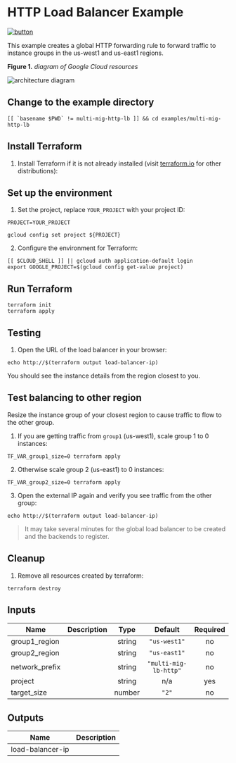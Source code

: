 # HTTP Load Balancer Example

[![button](http://gstatic.com/cloudssh/images/open-btn.png)](https://console.cloud.google.com/cloudshell/open?git_repo=https://github.com/GoogleCloudPlatform/terraform-google-lb-http&working_dir=examples/basic&page=shell&tutorial=README.md)

This example creates a global HTTP forwarding rule to forward traffic to instance groups in the us-west1 and us-east1 regions.

**Figure 1.** *diagram of Google Cloud resources*

![architecture diagram](https://raw.githubusercontent.com/GoogleCloudPlatform/terraform-google-lb-http/master/examples/multi-mig-http-lb/diagram.png)

## Change to the example directory

```
[[ `basename $PWD` != multi-mig-http-lb ]] && cd examples/multi-mig-http-lb
```

## Install Terraform

1. Install Terraform if it is not already installed (visit [terraform.io](https://terraform.io) for other distributions):

## Set up the environment

1. Set the project, replace `YOUR_PROJECT` with your project ID:

```
PROJECT=YOUR_PROJECT
```

```
gcloud config set project ${PROJECT}
```

2. Configure the environment for Terraform:

```
[[ $CLOUD_SHELL ]] || gcloud auth application-default login
export GOOGLE_PROJECT=$(gcloud config get-value project)
```

## Run Terraform

```
terraform init
terraform apply
```

## Testing

1. Open the URL of the load balancer in your browser:

```
echo http://$(terraform output load-balancer-ip)
```

You should see the instance details from the region closest to you.

## Test balancing to other region

Resize the instance group of your closest region to cause traffic to flow to the other group.

1. If you are getting traffic from `group1` (us-west1), scale group 1 to 0 instances:

```
TF_VAR_group1_size=0 terraform apply
```

2. Otherwise scale group 2 (us-east1) to 0 instances:

```
TF_VAR_group2_size=0 terraform apply
```

3. Open the external IP again and verify you see traffic from the other group:

```
echo http://$(terraform output load-balancer-ip)
```

> It may take several minutes for the global load balancer to be created and the backends to register.

## Cleanup

1. Remove all resources created by terraform:

```
terraform destroy
```

<!-- BEGINNING OF PRE-COMMIT-TERRAFORM DOCS HOOK -->
## Inputs

| Name | Description | Type | Default | Required |
|------|-------------|:----:|:-----:|:-----:|
| group1\_region |  | string | `"us-west1"` | no |
| group2\_region |  | string | `"us-east1"` | no |
| network\_prefix |  | string | `"multi-mig-lb-http"` | no |
| project |  | string | n/a | yes |
| target\_size |  | number | `"2"` | no |

## Outputs

| Name | Description |
|------|-------------|
| load-balancer-ip |  |

<!-- END OF PRE-COMMIT-TERRAFORM DOCS HOOK -->
